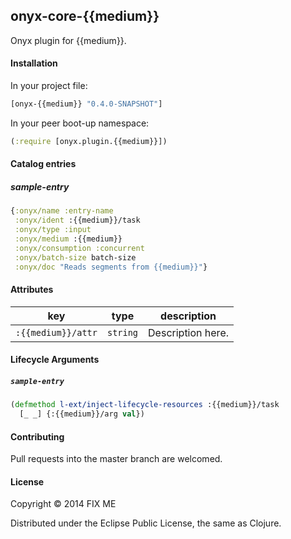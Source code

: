 ## onyx-core-{{medium}}

Onyx plugin for {{medium}}.

#### Installation

In your project file:

```clojure
[onyx-{{medium}} "0.4.0-SNAPSHOT"]
```

In your peer boot-up namespace:

```clojure
(:require [onyx.plugin.{{medium}}])
```

#### Catalog entries

##### sample-entry

```clojure
{:onyx/name :entry-name
 :onyx/ident :{{medium}}/task
 :onyx/type :input
 :onyx/medium :{{medium}}
 :onyx/consumption :concurrent
 :onyx/batch-size batch-size
 :onyx/doc "Reads segments from {{medium}}"}
```

#### Attributes

|key                           | type      | description
|------------------------------|-----------|------------
|`:{{medium}}/attr`            | `string`  | Description here.

#### Lifecycle Arguments

##### `sample-entry`

```clojure
(defmethod l-ext/inject-lifecycle-resources :{{medium}}/task
  [_ _] {:{{medium}}/arg val})
```

#### Contributing

Pull requests into the master branch are welcomed.

#### License

Copyright © 2014 FIX ME

Distributed under the Eclipse Public License, the same as Clojure.
